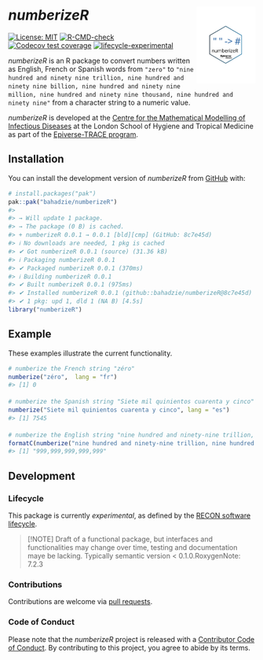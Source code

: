 
<!-- README.md is generated from README.Rmd. Please edit that file. -->
<!-- The code to render this README is stored in .github/workflows/render-readme.yaml -->
<!-- Variables marked with double curly braces will be transformed beforehand: -->
<!-- `packagename` is extracted from the DESCRIPTION file -->
<!-- `gh_repo` is extracted via a special environment variable in GitHub Actions -->

# *numberizeR* <img src="man/figures/logo.svg" align="right" width="120" />

<!-- badges: start -->

[![License:
MIT](https://img.shields.io/badge/License-MIT-yellow.svg)](https://opensource.org/license/mit/)
[![R-CMD-check](https://github.com/bahadzie/numberizeR/actions/workflows/R-CMD-check.yaml/badge.svg)](https://github.com/bahadzie/numberizeR/actions/workflows/R-CMD-check.yaml)
[![Codecov test
coverage](https://codecov.io/gh/bahadzie/numberizeR/branch/main/graph/badge.svg)](https://app.codecov.io/gh/bahadzie/numberizeR?branch=main)
[![lifecycle-experimental](https://www.reconverse.org/images/badge-experimental.svg)](https://www.reconverse.org/lifecycle.html#experimental)
<!-- badges: end -->

*numberizeR* is an R package to convert numbers written as English,
French or Spanish words from `"zero"` to
`"nine hundred and ninety nine trillion, nine hundred and ninety nine billion, nine hundred and ninety nine million, nine hundred and ninety nine thousand, nine hundred and ninety nine"`
from a character string to a numeric value.

<!-- This sentence is optional and can be removed -->

*numberizeR* is developed at the [Centre for the Mathematical Modelling
of Infectious
Diseases](https://www.lshtm.ac.uk/research/centres/centre-mathematical-modelling-infectious-diseases)
at the London School of Hygiene and Tropical Medicine as part of the
[Epiverse-TRACE program](https://data.org/initiatives/epiverse/).

## Installation

You can install the development version of *numberizeR* from
[GitHub](https://github.com/) with:

``` r
# install.packages("pak")
pak::pak("bahadzie/numberizeR")
#> 
#> → Will update 1 package.
#> → The package (0 B) is cached.
#> + numberizeR 0.0.1 → 0.0.1 [bld][cmp] (GitHub: 8c7e45d)
#> ℹ No downloads are needed, 1 pkg is cached
#> ✔ Got numberizeR 0.0.1 (source) (31.36 kB)
#> ℹ Packaging numberizeR 0.0.1
#> ✔ Packaged numberizeR 0.0.1 (370ms)
#> ℹ Building numberizeR 0.0.1
#> ✔ Built numberizeR 0.0.1 (975ms)
#> ✔ Installed numberizeR 0.0.1 (github::bahadzie/numberizeR@8c7e45d) (27ms)
#> ✔ 1 pkg: upd 1, dld 1 (NA B) [4.5s]
library("numberizeR")
```

## Example

These examples illustrate the current functionality.

``` r
# numberize the French string "zéro"
numberize("zéro",  lang = "fr")
#> [1] 0

# numberize the Spanish string "Siete mil quinientos cuarenta y cinco"
numberize("Siete mil quinientos cuarenta y cinco", lang = "es")
#> [1] 7545

# numberize the English string "nine hundred and ninety-nine trillion, nine hundred and ninety-nine billion, nine hundred and ninety-nine million, nine hundred and ninety-nine thousand, nine hundred and ninety-nine" # nolint: line_length_linter.
formatC(numberize("nine hundred and ninety-nine trillion, nine hundred and ninety-nine billion, nine hundred and ninety-nine million, nine hundred and ninety-nine thousand, nine hundred and ninety-nine"), big.mark = ",", format = "fg") # nolint: line_length_linter.
#> [1] "999,999,999,999,999"
```

## Development

### Lifecycle

This package is currently *experimental*, as defined by the [RECON
software lifecycle](https://www.reconverse.org/lifecycle.html).

> \[!NOTE\] Draft of a functional package, but interfaces and
> functionalities may change over time, testing and documentation maye
> be lacking. Typically semantic version \< 0.1.0.RoxygenNote: 7.2.3

### Contributions

Contributions are welcome via [pull
requests](https://github.com/bahadzie/numberizeR/pulls).

### Code of Conduct

Please note that the *numberizeR* project is released with a
[Contributor Code of
Conduct](https://github.com/epiverse-trace/.github/blob/main/CODE_OF_CONDUCT.md).
By contributing to this project, you agree to abide by its terms.
